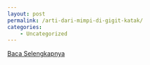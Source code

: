 ```yaml
---
layout: post
permalink: /arti-dari-mimpi-di-gigit-katak/
categories:
    - Uncategorized
---
```


[Baca Selengkapnya](/03)